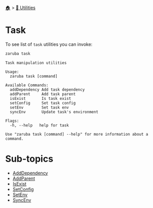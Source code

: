 <!--startTocHeader-->
[🏠](../../README.md) > [🔧 Utilities](../README.md)
# Task
<!--endTocHeader-->

To see list of `task` utilities you can invoke:

<!--startCode-->
```bash
zaruba task
```

````
Task manipulation utilities

Usage:
  zaruba task [command]

Available Commands:
  addDependency Add task dependency
  addParent     Add task parent
  isExist       Is task exist
  setConfig     Set task config
  setEnv        Set task env
  syncEnv       Update task's environment

Flags:
  -h, --help   help for task

Use "zaruba task [command] --help" for more information about a command.

````
<!--endCode-->

<!--startTocSubTopic-->
# Sub-topics
* [AddDependency](add-dependency.md)
* [AddParent](add-parent.md)
* [IsExist](is-exist.md)
* [SetConfig](set-config.md)
* [SetEnv](set-env.md)
* [SyncEnv](sync-env.md)
<!--endTocSubTopic-->